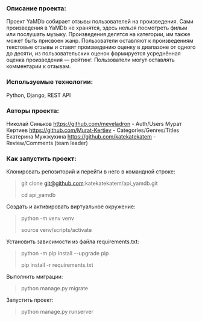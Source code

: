 ### **Описание проекта:**

Проект YaMDb собирает отзывы пользователей на произведения. Сами произведения в YaMDb не хранятся, здесь нельзя посмотреть фильм или послушать музыку. Произведения делятся на категории, им также может быть присвоен жанр. Пользователи оставляют к произведениям текстовые отзывы и ставят произведению оценку в диапазоне от одного до десяти, из пользовательских оценок формируется усреднённая оценка произведения — рейтинг. Пользователи могут оставлять комментарии к отзывам.


### **Используемые технологии:**

Python, 
Django, 
REST API


### **Авторы проекта:**

Николай Синьков https://github.com/meveladron - Auth/Users
Мурат Кертиев https://github.com/Murat-Kertiev - Categories/Genres/Titles
Екатерина Мужжухина https://github.com/katekatekatem - Review/Comments (team leader)


### **Как запустить проект:**

Клонировать репозиторий и перейти в него в командной строке:

> git clone git@github.com:katekatekatem/api_yamdb.git
> 
> cd api_yamdb

Cоздать и активировать виртуальное окружение:

> python -m venv venv
> 
> source venv/scripts/activate

Установить зависимости из файла requirements.txt:

> python -m pip install --upgrade pip
> 
> pip install -r requirements.txt

Выполнить миграции:

> python manage.py migrate

Запустить проект:

> python manage.py runserver
